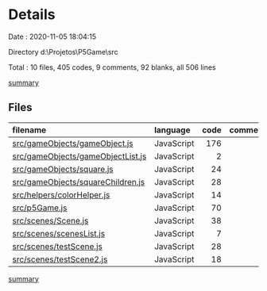 # Details

Date : 2020-11-05 18:04:15

Directory d:\Projetos\P5Game\src

Total : 10 files,  405 codes, 9 comments, 92 blanks, all 506 lines

[summary](results.md)

## Files
| filename | language | code | comment | blank | total |
| :--- | :--- | ---: | ---: | ---: | ---: |
| [src/gameObjects/gameObject.js](/src/gameObjects/gameObject.js) | JavaScript | 176 | 6 | 46 | 228 |
| [src/gameObjects/gameObjectList.js](/src/gameObjects/gameObjectList.js) | JavaScript | 2 | 0 | 2 | 4 |
| [src/gameObjects/square.js](/src/gameObjects/square.js) | JavaScript | 24 | 0 | 6 | 30 |
| [src/gameObjects/squareChildren.js](/src/gameObjects/squareChildren.js) | JavaScript | 28 | 0 | 8 | 36 |
| [src/helpers/colorHelper.js](/src/helpers/colorHelper.js) | JavaScript | 14 | 0 | 2 | 16 |
| [src/p5Game.js](/src/p5Game.js) | JavaScript | 70 | 3 | 16 | 89 |
| [src/scenes/Scene.js](/src/scenes/Scene.js) | JavaScript | 38 | 0 | 6 | 44 |
| [src/scenes/scenesList.js](/src/scenes/scenesList.js) | JavaScript | 7 | 0 | 2 | 9 |
| [src/scenes/testScene.js](/src/scenes/testScene.js) | JavaScript | 28 | 0 | 1 | 29 |
| [src/scenes/testScene2.js](/src/scenes/testScene2.js) | JavaScript | 18 | 0 | 3 | 21 |

[summary](results.md)